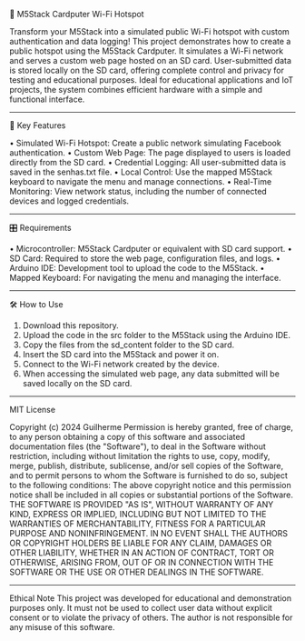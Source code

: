 📡 M5Stack Cardputer Wi-Fi Hotspot

Transform your M5Stack into a simulated public Wi-Fi hotspot with custom authentication and data logging!
This project demonstrates how to create a public hotspot using the M5Stack Cardputer. It simulates a Wi-Fi network and serves a custom web page hosted on an SD card. User-submitted data is stored locally on the SD card, offering complete control and privacy for testing and educational purposes.
Ideal for educational applications and IoT projects, the system combines efficient hardware with a simple and functional interface.
__________________________________________________________________________________________________________________________________________________________________________
🚀 Key Features

•	Simulated Wi-Fi Hotspot: Create a public network simulating Facebook authentication.
•	Custom Web Page: The page displayed to users is loaded directly from the SD card.
•	Credential Logging: All user-submitted data is saved in the senhas.txt file.
•	Local Control: Use the mapped M5Stack keyboard to navigate the menu and manage connections.
•	Real-Time Monitoring: View network status, including the number of connected devices and logged credentials.
__________________________________________________________________________________________________________________________________________________________________________
🎛️ Requirements

•	Microcontroller: M5Stack Cardputer or equivalent with SD card support.
•	SD Card: Required to store the web page, configuration files, and logs.
•	Arduino IDE: Development tool to upload the code to the M5Stack.
•	Mapped Keyboard: For navigating the menu and managing the interface.
__________________________________________________________________________________________________________________________________________________________________________
🛠️ How to Use

1.	Download this repository.
2.	Upload the code in the src folder to the M5Stack using the Arduino IDE.
3.	Copy the files from the sd_content folder to the SD card.
4.	Insert the SD card into the M5Stack and power it on.
5.	Connect to the Wi-Fi network created by the device.
6.	When accessing the simulated web page, any data submitted will be saved locally on the SD card.
__________________________________________________________________________________________________________________________________________________________________________
MIT License

Copyright (c) 2024 Guilherme
Permission is hereby granted, free of charge, to any person obtaining a copy
of this software and associated documentation files (the "Software"), to deal
in the Software without restriction, including without limitation the rights
to use, copy, modify, merge, publish, distribute, sublicense, and/or sell
copies of the Software, and to permit persons to whom the Software is
furnished to do so, subject to the following conditions:
The above copyright notice and this permission notice shall be included in all
copies or substantial portions of the Software.
THE SOFTWARE IS PROVIDED "AS IS", WITHOUT WARRANTY OF ANY KIND, EXPRESS OR
IMPLIED, INCLUDING BUT NOT LIMITED TO THE WARRANTIES OF MERCHANTABILITY,
FITNESS FOR A PARTICULAR PURPOSE AND NONINFRINGEMENT. IN NO EVENT SHALL THE
AUTHORS OR COPYRIGHT HOLDERS BE LIABLE FOR ANY CLAIM, DAMAGES OR OTHER
LIABILITY, WHETHER IN AN ACTION OF CONTRACT, TORT OR OTHERWISE, ARISING FROM,
OUT OF OR IN CONNECTION WITH THE SOFTWARE OR THE USE OR OTHER DEALINGS IN THE
SOFTWARE.
__________________________________________________________________________________________________________________________________________________________________________
Ethical Note
This project was developed for educational and demonstration purposes only.
It must not be used to collect user data without explicit consent or to violate the privacy of others.
The author is not responsible for any misuse of this software.
